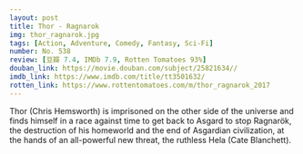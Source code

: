 ```yaml
---
layout: post 
title: Thor - Ragnarok
img: thor_ragnarok.jpg
tags: [Action, Adventure, Comedy, Fantasy, Sci-Fi]
number: No. 538
review: [豆瓣 7.4, IMDb 7.9, Rotten Tomatoes 93%]
douban_link: https://movie.douban.com/subject/25821634//
imdb_link: https://www.imdb.com/title/tt3501632/
rotten_link: https://www.rottentomatoes.com/m/thor_ragnarok_2017
---
```


Thor (Chris Hemsworth) is imprisoned on the other side of the universe and finds himself in a race against time to get back to Asgard to stop Ragnarök, the destruction of his homeworld and the end of Asgardian civilization, at the hands of an all-powerful new threat, the ruthless Hela (Cate Blanchett).